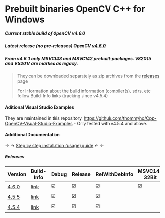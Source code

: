 # Prebuilt binaries OpenCV C++ for Windows
##### Current stable build of OpenCV v4.6.0
##### Latest release (no pre-releases) OpenCV [v4.6.0](https://github.com/opencv/opencv/releases/tag/4.6.0) 
##### From v4.6.0 only MSVC143 and MSVC142 prebuilt-packages. VS2015 and VS2017 are marked as legacy.

> They can be downloaded separately as zip archives from the  [releases](https://github.com/thommyho/Cpp-OpenCV-Windows-PreBuilts) page
> 
> For Information about the build information (compiler(s), sdks, etc follow Build-Info links (tracking since v4.5.4)

#### Aditional Visual Studio Examples
They are maintained in this repository: https://github.com/thommyho/Cpp-OpenCV-Visual-Studio-Examples - Only tested with v4.5.4 and above.

#### Additional Documentation

&#8594; &#8594; [Step by step installation (usage) guide](https://thommyho.github.io/Cpp-OpenCV-Windows-PreBuilts) &#8592; &#8592;

##### Releases

| Version | Build-Info | Debug | Release  | RelWithDebInfo | MSVC143 32Bit | MSVC143 64Bit | MSVC142 32Bit | MSVC142 64Bit | MSVC141 32 Bit | MSVC141 64 Bit | MSVC140 32 Bit | MSVC140 64 Bit | Example |
|---------|------------|-------|----------|----------------|---------------|---------------|----------------|----------------|----------------|----------------|---------|----------------|---------|
| [4.6.0 ](https://github.com/thommyho/Cpp-OpenCV-Windows-PreBuilts/releases/tag/v4.6.0) | [link](https://github.com/thommyho/Cpp-OpenCV-Windows-PreBuilts/tree/v4.6.0) | :ballot_box_with_check: | :ballot_box_with_check: | :ballot_box_with_check:              | :ballot_box_with_check:             | :ballot_box_with_check:             | :ballot_box_with_check:              | :ballot_box_with_check:              |               |              | :ballot_box_with_check: 
| [4.5.5 ](https://github.com/thommyho/Cpp-OpenCV-Windows-PreBuilts/releases/tag/v4.5.5) | [link](https://github.com/thommyho/Cpp-OpenCV-Windows-PreBuilts/tree/v4.5.5) | :ballot_box_with_check: | :ballot_box_with_check: | :ballot_box_with_check:              |              |             | :ballot_box_with_check:              | :ballot_box_with_check:              | :ballot_box_with_check:              | :ballot_box_with_check:              | :ballot_box_with_check:
| [4.5.4 ](https://github.com/thommyho/Cpp-OpenCV-Windows-PreBuilts/releases/tag/v4.5.4) | [link](https://github.com/thommyho/Cpp-OpenCV-Windows-PreBuilts/tree/v4.5.4) | :ballot_box_with_check: | :ballot_box_with_check: | :ballot_box_with_check:              |             |             | :ballot_box_with_check:              | :ballot_box_with_check:              | :ballot_box_with_check:              | :ballot_box_with_check:              | :ballot_box_with_check:


